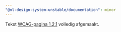```yaml
---
"@nl-design-system-unstable/documentation": minor
---
```


Tekst [WCAG-pagina 1.2.1](/wcag/1.2.1) volledig afgemaakt.
